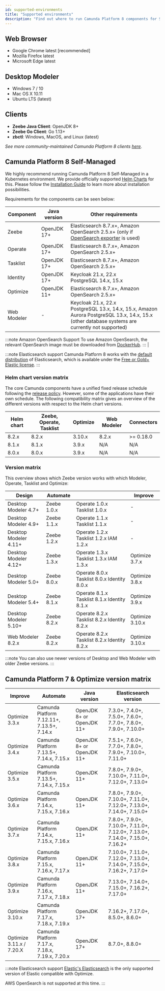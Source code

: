 ```yaml
---
id: supported-environments
title: "Supported environments"
description: "Find out where to run Camunda Platform 8 components for SaaS and Self-Managed, including Optimize for both Camunda Platform 8 and Camunda Platform 7."
---
```


## Web Browser

- Google Chrome latest [recommended]
- Mozilla Firefox latest
- Microsoft Edge latest

## Desktop Modeler

- Windows 7 / 10
- Mac OS X 10.11
- Ubuntu LTS (latest)

## Clients

- **Zeebe Java Client**: OpenJDK 8+
- **Zeebe Go Client**: Go 1.13+
- **zbctl**: Windows, MacOS, and Linux (latest)

_See more community-maintained Camunda Platform 8 clients [here](/apis-tools/community-clients/index.md)._

## Camunda Platform 8 Self-Managed

We highly recommend running Camunda Platform 8 Self-Managed in a Kubernetes environment. We provide officially supported [Helm Charts](/self-managed/platform-deployment/helm-kubernetes/overview.md) for this. Please follow the [Installation Guide](/self-managed/platform-deployment/overview.md) to learn more about installation possibilities.

Requirements for the components can be seen below:

| Component   | Java version | Other requirements                                                                                                                                        |
| ----------- | ------------ | --------------------------------------------------------------------------------------------------------------------------------------------------------- |
| Zeebe       | OpenJDK 17+  | Elasticsearch 8.7.x+, Amazon OpenSearch 2.5.x+ (only if [OpenSearch exporter](../self-managed/zeebe-deployment/exporters/opensearch-exporter.md) is used) |
| Operate     | OpenJDK 17+  | Elasticsearch 8.7.x+, Amazon OpenSearch 2.5.x+                                                                                                            |
| Tasklist    | OpenJDK 17+  | Elasticsearch 8.7.x+, Amazon OpenSearch 2.5.x+                                                                                                            |
| Identity    | OpenJDK 17+  | Keycloak 21.x, 22.x<br/>PostgreSQL 14.x, 15.x                                                                                                             |
| Optimize    | OpenJDK 11+  | Elasticsearch 8.7.x+, Amazon OpenSearch 2.5.x+                                                                                                            |
| Web Modeler | -            | Keycloak 21.x, 22.x<br/>PostgreSQL 13.x, 14.x, 15.x, Amazon Aurora PostgreSQL 13.x, 14.x, 15.x (other database systems are currently not supported)       |

:::note Amazon OpenSearch Support
To use Amazon OpenSearch, the relevant OpenSearch image must be downloaded from [DockerHub](/self-managed/platform-deployment/docker.md/#docker-images).
::: |

:::note Elasticsearch support
Camunda Platform 8 works with the [default distribution](https://www.elastic.co/downloads/elasticsearch) of Elasticsearch, which is available under the [Free or Gold+ Elastic license](https://www.elastic.co/pricing/faq/licensing#summary).
:::

### Helm chart version matrix

The core Camunda components have a unified fixed release schedule following the [release policy](./release-policy.md). However, some of the applications have their own schedule. The following compatibility matrix gives an overview of the different versions with respect to the Helm chart versions.

| Helm chart | Zeebe, Operate, Tasklist | Optimize | Web Modeler | Connectors |
| ---------- | ------------------------ | -------- | ----------- | ---------- |
| 8.2.x      | 8.2.x                    | 3.10.x   | 8.2.x       | >= 0.18.0  |
| 8.1.x      | 8.1.x                    | 3.9.x    | N/A         | N/A        |
| 8.0.x      | 8.0.x                    | 3.9.x    | N/A         | N/A        |

### Version matrix

This overview shows which Zeebe version works with which Modeler, Operate, Tasklist and Optimize:

| Design                | Automate    |                                             | Improve         |
| --------------------- | ----------- | ------------------------------------------- | --------------- |
| Desktop Modeler 4.7+  | Zeebe 1.0.x | Operate 1.0.x Tasklist 1.0.x                | -               |
| Desktop Modeler 4.9+  | Zeebe 1.1.x | Operate 1.1.x Tasklist 1.1.x                | -               |
| Desktop Modeler 4.11+ | Zeebe 1.2.x | Operate 1.2.x Tasklist 1.2.x IAM 1.2.x      | -               |
| Desktop Modeler 4.12+ | Zeebe 1.3.x | Operate 1.3.x Tasklist 1.3.x IAM 1.3.x      | Optimize 3.7.x  |
| Desktop Modeler 5.0+  | Zeebe 8.0.x | Operate 8.0.x Tasklist 8.0.x Identity 8.0.x | Optimize 3.8.x  |
| Desktop Modeler 5.4+  | Zeebe 8.1.x | Operate 8.1.x Tasklist 8.1.x Identity 8.1.x | Optimize 3.9.x  |
| Desktop Modeler 5.10+ | Zeebe 8.2.x | Operate 8.2.x Tasklist 8.2.x Identity 8.2.x | Optimize 3.10.x |
| Web Modeler 8.2.x     | Zeebe 8.2.x | Operate 8.2.x Tasklist 8.2.x Identity 8.2.x | Optimize 3.10.x |

:::note
You can also use newer versions of Desktop and Web Modeler with older Zeebe versions.
:::

## Camunda Platform 7 & Optimize version matrix

| Improve                  | Automate                                        | Java version              | Elasticsearch version                                                         |
| ------------------------ | ----------------------------------------------- | ------------------------- | ----------------------------------------------------------------------------- |
| Optimize 3.3.x           | Camunda Platform 7.12.11+, 7.13.5+, 7.14.x      | OpenJDK 8+ or OpenJDK 11+ | 7.3.0+, 7.4.0+, 7.5.0+, 7.6.0+, 7.7.0+, 7.8.0+, 7.9.0+, 7.10.0+               |
| Optimize 3.4.x           | Camunda Platform 7.13.5+, 7.14.x, 7.15.x        | OpenJDK 8+ or OpenJDK 11+ | 7.5.1+, 7.6.0+, 7.7.0+, 7.8.0+, 7.9.0+, 7.10.0+, 7.11.0+                      |
| Optimize 3.5.x           | Camunda Platform 7.13.5+, 7.14.x, 7.15.x        | OpenJDK 11+               | 7.8.0+, 7.9.0+, 7.10.0+, 7.11.0+, 7.12.0+, 7.13.0+                            |
| Optimize 3.6.x           | Camunda Platform 7.14.x, 7.15.x, 7.16.x         | OpenJDK 11+               | 7.8.0+, 7.9.0+, 7.10.0+, 7.11.0+, 7.12.0+, 7.13.0+, 7.14.0+, 7.15.0+          |
| Optimize 3.7.x           | Camunda Platform 7.14.x, 7.15.x, 7.16.x         | OpenJDK 11+               | 7.8.0+, 7.9.0+, 7.10.0+, 7.11.0+, 7.12.0+, 7.13.0+, 7.14.0+, 7.15.0+, 7.16.2+ |
| Optimize 3.8.x           | Camunda Platform 7.15.x, 7.16.x, 7.17.x         | OpenJDK 11+               | 7.10.0+, 7.11.0+, 7.12.0+, 7.13.0+, 7.14.0+, 7.15.0+, 7.16.2+, 7.17.0+        |
| Optimize 3.9.x           | Camunda Platform 7.16.x, 7.17.x, 7.18.x         | OpenJDK 11+               | 7.13.0+, 7.14.0+, 7.15.0+, 7.16.2+, 7.17.0+                                   |
| Optimize 3.10.x          | Camunda Platform 7.17.x, 7.18.x, 7.19.x         | OpenJDK 17+               | 7.16.2+, 7.17.0+, 8.5.0+, 8.6.0+                                              |
| Optimize 3.11.x / 7.20.X | Camunda Platform 7.17.x, 7.18.x, 7.19.x, 7.20.x | OpenJDK 17+               | 8.7.0+, 8.8.0+                                                                |

:::note Elasticsearch support
[Elastic's Elasticsearch](https://www.elastic.co/elasticsearch/) is the only supported version of Elastic compatible with Optimize.

AWS OpenSearch is not supported at this time.
:::
